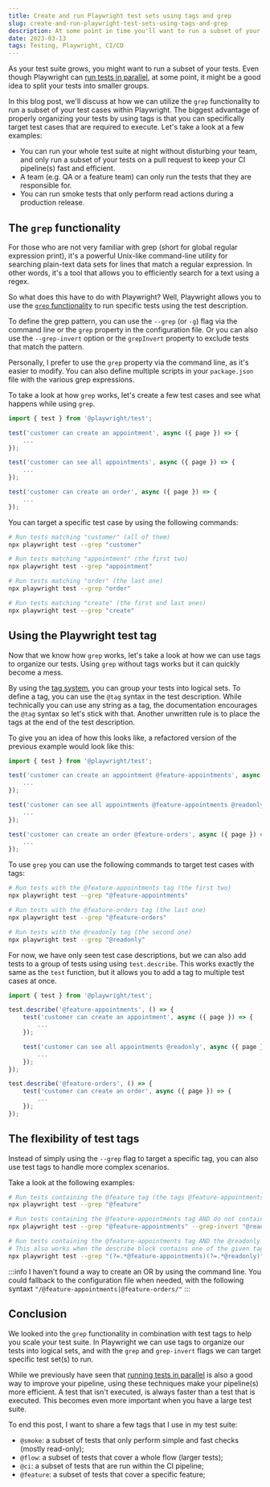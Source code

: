 ```yaml
---
title: Create and run Playwright test sets using tags and grep
slug: create-and-run-playwright-test-sets-using-tags-and-grep
description: At some point in time you'll want to run a subset of your tests. Organizing your tests with Playwright test tags helps you to do this in a clean way. Using tags allows you to target specific tests in specific scenarios, and can help to scale your pipeline(s).
date: 2023-03-13
tags: Testing, Playwright, CI/CD
---
```


As your test suite grows, you might want to run a subset of your tests.
Even though Playwright can [run tests in parallel](../using-playwright-test-shards-in-combination-with-a-job-matrix-to-improve-your-ci-speed/index.md), at some point, it might be a good idea to split your tests into smaller groups.

In this blog post, we'll discuss at how we can utilize the `grep` functionality to run a subset of your test cases within Playwright.
The biggest advantage of properly organizing your tests by using tags is that you can specifically target test cases that are required to execute.
Let's take a look at a few examples:

- You can run your whole test suite at night without disturbing your team, and only run a subset of your tests on a pull request to keep your CI pipeline(s) fast and efficient.
- A team (e.g. QA or a feature team) can only run the tests that they are responsible for.
- You can run smoke tests that only perform read actions during a production release.

## The `grep` functionality

For those who are not very familiar with grep (short for global regular expression print), it's a powerful Unix-like command-line utility for searching plain-text data sets for lines that match a regular expression. In other words, it's a tool that allows you to efficiently search for a text using a regex.

So what does this have to do with Playwright?
Well, Playwright allows you to use the [`grep` functionality](https://playwright.dev/docs/api/class-testproject#test-project-grep) to run specific tests using the test description.

To define the grep pattern, you can use the `--grep` (or `-g`) flag via the command line or the `grep` property in the configuration file.
Or you can also use the `--grep-invert` option or the `grepInvert` property to exclude tests that match the pattern.

Personally, I prefer to use the `grep` property via the command line, as it's easier to modify.
You can also define multiple scripts in your `package.json` file with the various grep expressions.

To take a look at how `grep` works, let's create a few test cases and see what happens while using `grep`.

```ts:customer-actions.spec.ts
import { test } from '@playwright/test';

test('customer can create an appointment', async ({ page }) => {
    ...
});

test('customer can see all appointments', async ({ page }) => {
    ...
});

test('customer can create an order', async ({ page }) => {
    ...
});
```

You can target a specific test case by using the following commands:

```bash
# Run tests matching "customer" (all of them)
npx playwright test --grep "customer"

# Run tests matching "appointment" (the first two)
npx playwright test --grep "appointment"

# Run tests matching "order" (the last one)
npx playwright test --grep "order"

# Run tests matching "create" (the first and last ones)
npx playwright test --grep "create"
```

## Using the Playwright test tag

Now that we know how `grep` works, let's take a look at how we can use tags to organize our tests.
Using `grep` without tags works but it can quickly become a mess.

By using the [tag system](https://playwright.dev/docs/test-annotations#tag-tests), you can group your tests into logical sets.
To define a tag, you can use the `@tag` syntax in the test description.
While technically you can use any string as a tag, the documentation encourages the `@tag` syntax so let's stick with that.
Another unwritten rule is to place the tags at the end of the test description.

To give you an idea of how this looks like, a refactored version of the previous example would look like this:

```ts:customer-actions.spec.ts
import { test } from '@playwright/test';

test('customer can create an appointment @feature-appointments', async ({ page }) => {
    ...
});

test('customer can see all appointments @feature-appointments @readonly', async ({ page }) => {
    ...
});

test('customer can create an order @feature-orders', async ({ page }) => {
    ...
});
```

To use `grep` you can use the following commands to target test cases with tags:

```bash
# Run tests with the @feature-appointments tag (the first two)
npx playwright test --grep "@feature-appointments"

# Run tests with the @feature-orders tag (the last one)
npx playwright test --grep "@feature-orders"

# Run tests with the @readonly tag (the second one)
npx playwright test --grep "@readonly"
```

For now, we have only seen test case descriptions, but we can also add tests to a group of tests using using `test.describe`.
This works exactly the same as the `test` function, but it allows you to add a tag to multiple test cases at once.

```ts:customer-actions.spec.ts
import { test } from '@playwright/test';

test.describe('@feature-appointments', () => {
    test('customer can create an appointment', async ({ page }) => {
        ...
    });

    test('customer can see all appointments @readonly', async ({ page }) => {
        ...
    });
});

test.describe('@feature-orders', () => {
    test('customer can create an order', async ({ page }) => {
        ...
    });
});
```

## The flexibility of test tags

Instead of simply using the `--grep` flag to target a specific tag, you can also use test tags to handle more complex scenarios.

Take a look at the following examples:

```bash
# Run tests containing the @feature tag (the tags @feature-appointments or @feature-orders are also a match)
npx playwright test --grep "@feature"

# Run tests containing the @feature-appointments tag AND do not contain the @readonly tag
npx playwright test --grep "@feature-appointments" --grep-invert "@readonly"

# Run tests containing the @feature-appointments tag AND the @readonly tag
# This also works when the describe block contains one of the given tags
npx playwright test --grep "(?=.*@feature-appointments)(?=.*@readonly)"
```

:::info
I haven't found a way to create an OR by using the command line.
You could fallback to the configuration file when needed, with the following syntaxt `"/@feature-appointments|@feature-orders/"`
:::

## Conclusion

We looked into the `grep` functionality in combination with test tags to help you scale your test suite.
In Playwright we can use tags to organize our tests into logical sets, and with the `grep` and `grep-invert` flags we can target specific test set(s) to run.

While we previously have seen that [running tests in parallel](../using-playwright-test-shards-in-combination-with-a-job-matrix-to-improve-your-ci-speed/index.md) is also a good way to improve your pipeline, using these techniques make your pipeline(s) more efficient. A test that isn't executed, is always faster than a test that is executed.
This becomes even more important when you have a large test suite.

To end this post, I want to share a few tags that I use in my test suite:

- `@smoke`: a subset of tests that only perform simple and fast checks (mostly read-only);
- `@flow`: a subset of tests that cover a whole flow (larger tests);
- `@ci`: a subset of tests that are run within the CI pipeline;
- `@feature`: a subset of tests that cover a specific feature;
